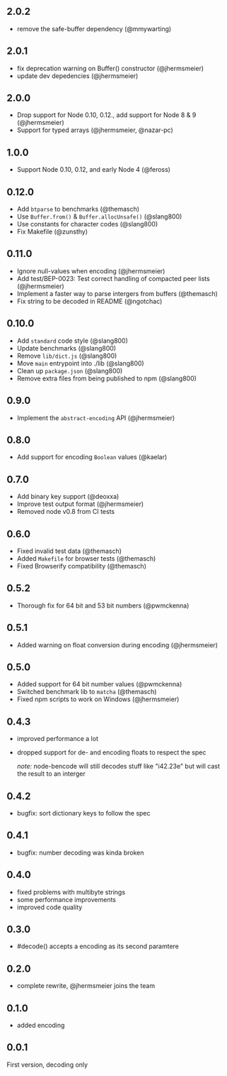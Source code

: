 ## 2.0.2

- remove the safe-buffer dependency (@mmywarting)

## 2.0.1

- fix deprecation warning on Buffer() constructor (@jhermsmeier)
- update dev depedencies (@jhermsmeier)

## 2.0.0

- Drop support for Node 0.10, 0.12., add support for Node 8 & 9  (@jhermsmeier)
- Support for typed arrays (@jhermsmeier, @nazar-pc)

## 1.0.0

- Support Node 0.10, 0.12, and early Node 4 (@feross)

## 0.12.0

- Add `btparse` to benchmarks (@themasch)
- Use `Buffer.from()` & `Buffer.allocUnsafe()` (@slang800)
- Use constants for character codes (@slang800)
- Fix Makefile (@zunsthy)

## 0.11.0

- Ignore null-values when encoding (@jhermsmeier)
- Add test/BEP-0023: Test correct handling of compacted peer lists (@jhermsmeier)
- Implement a faster way to parse intergers from buffers (@themasch)
- Fix string to be decoded in README (@ngotchac)

## 0.10.0

- Add `standard` code style (@slang800)
- Update benchmarks (@slang800)
- Remove `lib/dict.js` (@slang800)
- Move `main` entrypoint into ./lib (@slang800)
- Clean up `package.json` (@slang800)
- Remove extra files from being published to npm (@slang800)

## 0.9.0

- Implement the `abstract-encoding` API (@jhermsmeier)

## 0.8.0

- Add support for encoding `Boolean` values (@kaelar)

## 0.7.0

- Add binary key support (@deoxxa)
- Improve test output format (@jhermsmeier)
- Removed node v0.8 from CI tests

## 0.6.0

- Fixed invalid test data (@themasch)
- Added `Makefile` for browser tests (@themasch)
- Fixed Browserify compatibility (@themasch)

## 0.5.2

- Thorough fix for 64 bit and 53 bit numbers (@pwmckenna)

## 0.5.1

- Added warning on float conversion during encoding (@jhermsmeier)

## 0.5.0

- Added support for 64 bit number values (@pwmckenna)
- Switched benchmark lib to `matcha` (@themasch)
- Fixed npm scripts to work on Windows (@jhermsmeier)

## 0.4.3
 * improved performance a lot
 * dropped support for de- and encoding floats to respect the spec

   *note:* node-bencode will still decodes stuff like "i42.23e" but will cast the
   result to an interger

## 0.4.2
 * bugfix: sort dictionary keys to follow the spec

## 0.4.1
 * bugfix: number decoding was kinda broken

## 0.4.0
 * fixed problems with multibyte strings
 * some performance improvements
 * improved code quality

## 0.3.0
 * #decode() accepts a encoding as its second paramtere

## 0.2.0
 * complete rewrite, @jhermsmeier joins the team

## 0.1.0
 * added encoding

## 0.0.1
First version, decoding only
